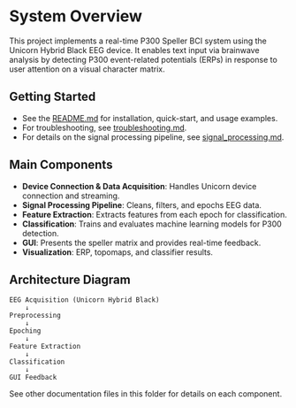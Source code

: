 # System Overview

This project implements a real-time P300 Speller BCI system using the Unicorn Hybrid Black EEG device. It enables text input via brainwave analysis by detecting P300 event-related potentials (ERPs) in response to user attention on a visual character matrix.

## Getting Started
- See the [README.md](../README.md) for installation, quick-start, and usage examples.
- For troubleshooting, see [troubleshooting.md](troubleshooting.md).
- For details on the signal processing pipeline, see [signal_processing.md](signal_processing.md).

## Main Components
- **Device Connection & Data Acquisition**: Handles Unicorn device connection and streaming.
- **Signal Processing Pipeline**: Cleans, filters, and epochs EEG data.
- **Feature Extraction**: Extracts features from each epoch for classification.
- **Classification**: Trains and evaluates machine learning models for P300 detection.
- **GUI**: Presents the speller matrix and provides real-time feedback.
- **Visualization**: ERP, topomaps, and classifier results.

## Architecture Diagram
```
EEG Acquisition (Unicorn Hybrid Black)
    ↓
Preprocessing
    ↓
Epoching
    ↓
Feature Extraction
    ↓
Classification
    ↓
GUI Feedback
```

See other documentation files in this folder for details on each component.
